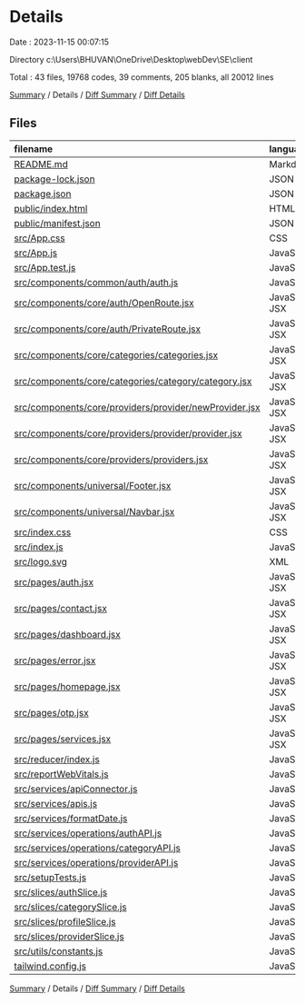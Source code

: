 # Details

Date : 2023-11-15 00:07:15

Directory c:\\Users\\BHUVAN\\OneDrive\\Desktop\\webDev\\SE\\client

Total : 43 files,  19768 codes, 39 comments, 205 blanks, all 20012 lines

[Summary](results.md) / Details / [Diff Summary](diff.md) / [Diff Details](diff-details.md)

## Files
| filename | language | code | comment | blank | total |
| :--- | :--- | ---: | ---: | ---: | ---: |
| [README.md](/README.md) | Markdown | 38 | 0 | 33 | 71 |
| [package-lock.json](/package-lock.json) | JSON | 18,064 | 0 | 1 | 18,065 |
| [package.json](/package.json) | JSON | 52 | 0 | 1 | 53 |
| [public/index.html](/public/index.html) | HTML | 18 | 25 | 1 | 44 |
| [public/manifest.json](/public/manifest.json) | JSON | 25 | 0 | 1 | 26 |
| [src/App.css](/src/App.css) | CSS | 3 | 0 | 0 | 3 |
| [src/App.js](/src/App.js) | JavaScript | 59 | 0 | 5 | 64 |
| [src/App.test.js](/src/App.test.js) | JavaScript | 7 | 0 | 2 | 9 |
| [src/components/common/auth/auth.js](/src/components/common/auth/auth.js) | JavaScript | 5 | 0 | 2 | 7 |
| [src/components/core/auth/OpenRoute.jsx](/src/components/core/auth/OpenRoute.jsx) | JavaScript JSX | 11 | 0 | 3 | 14 |
| [src/components/core/auth/PrivateRoute.jsx](/src/components/core/auth/PrivateRoute.jsx) | JavaScript JSX | 8 | 0 | 3 | 11 |
| [src/components/core/categories/categories.jsx](/src/components/core/categories/categories.jsx) | JavaScript JSX | 25 | 0 | 6 | 31 |
| [src/components/core/categories/category/category.jsx](/src/components/core/categories/category/category.jsx) | JavaScript JSX | 18 | 0 | 3 | 21 |
| [src/components/core/providers/provider/newProvider.jsx](/src/components/core/providers/provider/newProvider.jsx) | JavaScript JSX | 212 | 0 | 8 | 220 |
| [src/components/core/providers/provider/provider.jsx](/src/components/core/providers/provider/provider.jsx) | JavaScript JSX | 7 | 0 | 2 | 9 |
| [src/components/core/providers/providers.jsx](/src/components/core/providers/providers.jsx) | JavaScript JSX | 101 | 0 | 12 | 113 |
| [src/components/universal/Footer.jsx](/src/components/universal/Footer.jsx) | JavaScript JSX | 187 | 0 | 3 | 190 |
| [src/components/universal/Navbar.jsx](/src/components/universal/Navbar.jsx) | JavaScript JSX | 126 | 0 | 7 | 133 |
| [src/index.css](/src/index.css) | CSS | 17 | 2 | 6 | 25 |
| [src/index.js](/src/index.js) | JavaScript | 25 | 3 | 4 | 32 |
| [src/logo.svg](/src/logo.svg) | XML | 1 | 0 | 0 | 1 |
| [src/pages/auth.jsx](/src/pages/auth.jsx) | JavaScript JSX | 193 | 0 | 17 | 210 |
| [src/pages/contact.jsx](/src/pages/contact.jsx) | JavaScript JSX | 7 | 0 | 2 | 9 |
| [src/pages/dashboard.jsx](/src/pages/dashboard.jsx) | JavaScript JSX | 16 | 0 | 3 | 19 |
| [src/pages/error.jsx](/src/pages/error.jsx) | JavaScript JSX | 7 | 0 | 2 | 9 |
| [src/pages/homepage.jsx](/src/pages/homepage.jsx) | JavaScript JSX | 32 | 0 | 5 | 37 |
| [src/pages/otp.jsx](/src/pages/otp.jsx) | JavaScript JSX | 88 | 0 | 7 | 95 |
| [src/pages/services.jsx](/src/pages/services.jsx) | JavaScript JSX | 37 | 0 | 6 | 43 |
| [src/reducer/index.js](/src/reducer/index.js) | JavaScript | 12 | 0 | 4 | 16 |
| [src/reportWebVitals.js](/src/reportWebVitals.js) | JavaScript | 12 | 0 | 2 | 14 |
| [src/services/apiConnector.js](/src/services/apiConnector.js) | JavaScript | 11 | 0 | 2 | 13 |
| [src/services/apis.js](/src/services/apis.js) | JavaScript | 19 | 0 | 5 | 24 |
| [src/services/formatDate.js](/src/services/formatDate.js) | JavaScript | 12 | 0 | 2 | 14 |
| [src/services/operations/authAPI.js](/src/services/operations/authAPI.js) | JavaScript | 106 | 4 | 17 | 127 |
| [src/services/operations/categoryAPI.js](/src/services/operations/categoryAPI.js) | JavaScript | 41 | 0 | 3 | 44 |
| [src/services/operations/providerAPI.js](/src/services/operations/providerAPI.js) | JavaScript | 59 | 0 | 6 | 65 |
| [src/setupTests.js](/src/setupTests.js) | JavaScript | 1 | 4 | 1 | 6 |
| [src/slices/authSlice.js](/src/slices/authSlice.js) | JavaScript | 25 | 0 | 4 | 29 |
| [src/slices/categorySlice.js](/src/slices/categorySlice.js) | JavaScript | 19 | 0 | 3 | 22 |
| [src/slices/profileSlice.js](/src/slices/profileSlice.js) | JavaScript | 19 | 0 | 3 | 22 |
| [src/slices/providerSlice.js](/src/slices/providerSlice.js) | JavaScript | 19 | 0 | 3 | 22 |
| [src/utils/constants.js](/src/utils/constants.js) | JavaScript | 5 | 0 | 2 | 7 |
| [tailwind.config.js](/tailwind.config.js) | JavaScript | 19 | 1 | 3 | 23 |

[Summary](results.md) / Details / [Diff Summary](diff.md) / [Diff Details](diff-details.md)
